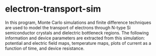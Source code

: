 # electron-transport-sim

In this program, Monte Carlo simulations and finite difference techniques are used to model the transport of electrons through N-type Si semiconductor crystals and dielectric bottleneck regions. The following information and device parameters are extracted from this simulation: potential and electric field maps, temperature maps, plots of current as a function of time, and device resistance.
